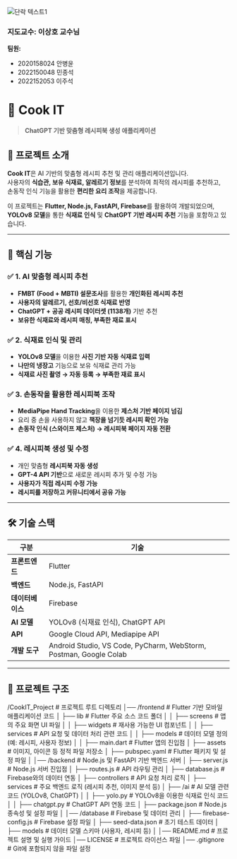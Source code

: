 
![단락 텍스트1](https://github.com/user-attachments/assets/b3ec0e5a-7b43-48bd-ae90-61aca1a63ba0)



### 지도교수: 이상호 교수님

**팀원:**
- 2020158024 안병윤
- 2022150048 민종석
- 2022152053 이주석


# 🍳 Cook IT
> **ChatGPT 기반 맞춤형 레시피북 생성 애플리케이션**  




## 📖 프로젝트 소개
**Cook IT**은 AI 기반의 맞춤형 레시피 추천 및 관리 애플리케이션입니다.  
사용자의 **식습관, 보유 식재료, 알레르기 정보**를 분석하여 최적의 레시피를 추천하고,  
손동작 인식 기능을 활용한 **편리한 요리 조작**을 제공합니다.  

이 프로젝트는 **Flutter, Node.js, FastAPI, Firebase**를 활용하여 개발되었으며,  
**YOLOv8 모델**을 통한 **식재료 인식** 및 **ChatGPT 기반 레시피 추천** 기능을 포함하고 있습니다.


---


## 🎯 핵심 기능
### ✅ **1. AI 맞춤형 레시피 추천**
- **FMBT (Food + MBTI) 설문조사**를 활용한 **개인화된 레시피 추천**
- **사용자의 알레르기, 선호/비선호 식재료 반영**
- **ChatGPT + 공공 레시피 데이터셋 (1138개)** 기반 추천
- **보유한 식재료와 레시피 매칭, 부족한 재료 표시**

### ✅ **2. 식재료 인식 및 관리**
- **YOLOv8 모델**을 이용한 **사진 기반 자동 식재료 입력**
- **나만의 냉장고** 기능으로 보유 식재료 관리 가능
- **식재료 사진 촬영 → 자동 등록 → 부족한 재료 표시**

### ✅ **3. 손동작을 활용한 레시피북 조작**
- **MediaPipe Hand Tracking**을 이용한 **제스처 기반 페이지 넘김**
- 요리 중 손을 사용하지 않고 **책장을 넘기듯 레시피 확인 가능**
- **손동작 인식 (스와이프 제스처) → 레시피북 페이지 자동 전환**

### ✅ **4. 레시피북 생성 및 수정**
- 개인 맞춤형 **레시피북 자동 생성**
- **GPT-4 API 기반**으로 새로운 레시피 추가 및 수정 가능
- **사용자가 직접 레시피 수정 가능**
- **레시피를 저장하고 커뮤니티에서 공유 가능**


---


## 🛠️ 기술 스택
| **구분** | **기술** |
|------|------|
| **프론트엔드** | Flutter |
| **백엔드** | Node.js, FastAPI |
| **데이터베이스** | Firebase |
| **AI 모델** | YOLOv8 (식재료 인식), ChatGPT API |
| **API** | Google Cloud API, Mediapipe API |
| **개발 도구** | Android Studio, VS Code, PyCharm, WebStorm, Postman, Google Colab |


---


## 📂 프로젝트 구조
/CookIT_Project                 # 프로젝트 루트 디렉토리
│── /frontend                   # Flutter 기반 모바일 애플리케이션 코드
│   ├── lib                     # Flutter 주요 소스 코드 폴더
│   │   ├── screens             # 앱의 주요 화면 UI 파일
│   │   ├── widgets             # 재사용 가능한 UI 컴포넌트
│   │   ├── services            # API 요청 및 데이터 처리 관련 코드
│   │   ├── models              # 데이터 모델 정의 (예: 레시피, 사용자 정보)
│   │   ├── main.dart           # Flutter 앱의 진입점
│   ├── assets                  # 이미지, 아이콘 등 정적 파일 저장소
│   ├── pubspec.yaml            # Flutter 패키지 및 설정 파일
│
│── /backend                    # Node.js 및 FastAPI 기반 백엔드 서버
│   ├── server.js               # Node.js 서버 진입점
│   ├── routes.js               # API 라우팅 관리
│   ├── database.js             # Firebase와의 데이터 연동
│   ├── controllers             # API 요청 처리 로직
│   ├── services                # 주요 백엔드 로직 (레시피 추천, 이미지 분석 등)
│   ├── /ai                     # AI 모델 관련 코드 (YOLOv8, ChatGPT)
│   │   ├── yolo.py             # YOLOv8을 이용한 식재료 인식 코드
│   │   ├── chatgpt.py          # ChatGPT API 연동 코드
│   ├── package.json            # Node.js 종속성 및 설정 파일
│
│── /database                   # Firebase 및 데이터 관리
│   ├── firebase-config.js      # Firebase 설정 파일
│   ├── seed-data.json          # 초기 테스트 데이터
│   ├── models                  # 데이터 모델 스키마 (사용자, 레시피 등)
│
│── README.md                   # 프로젝트 설명 및 실행 가이드
│── LICENSE                     # 프로젝트 라이선스 파일
│── .gitignore                   # Git에 포함되지 않을 파일 설정

